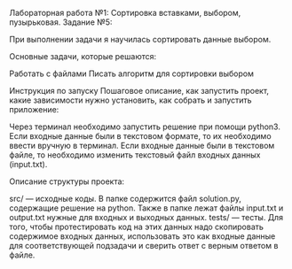 Лабораторная работа №1: Сортировка вставками, выбором, пузырьковая.
Задание №5:

При выполнении задачи я научилась сортировать данные выбором.

Основные задачи, которые решаются:

Работать с файлами
Писать алгоритм для сортировки выбором

Инструкция по запуску Пошаговое описание, как запустить проект, какие зависимости нужно установить, как собрать и запустить приложение:

Через терминал необходимо запустить решение при помощи python3. Если входные данные были в текстовом формате, то их необходимо ввести вручную в терминал. Если входные данные были в текстовом файле, то необходимо изменить текстовый файл входных данных (input.txt).

Описание структуры проекта:

src/ — исходные коды. В папке содержится файл solution.py, содержащие решение на python. Также в папке лежат файлы input.txt и output.txt нужные для входных и выходных данных.
tests/ — тесты. Для того, чтобы протестировать код на этих данных надо скопировать содержимое входных данных, использовать это как входные данные для соответствующей подзадачи и сверить ответ с верным ответом в файле.